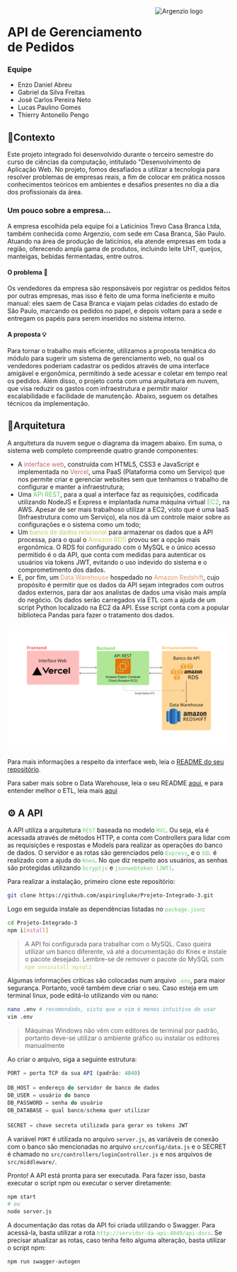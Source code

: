 <img width="170" height="100" align="right" style="float: right;" alt="Argenzio logo" src="https://www.argenzio.com.br/img/Logo_Argenzio.png">

# API de Gerenciamento de Pedidos
### Equipe
- Enzo Daniel Abreu
- Gabriel da Silva Freitas
- José Carlos Pereira Neto
- Lucas Paulino Gomes
- Thierry Antonello Pengo

## 💭Contexto
Este projeto integrado foi desenvolvido durante o terceiro semestre do curso de
ciências da computação, intitulado "Desenvolvimento de Aplicação Web.
No projeto, fomos desafiados a utilizar a tecnologia para resolver problemas
de empresas reais, a fim de colocar em prática nossos conhecimentos teóricos em
ambientes e desafios presentes no dia a dia dos profissionais da área.

### Um pouco sobre a empresa...
A empresa escolhida pela equipe foi a Laticínios Trevo Casa Branca Ltda, também
conhecida como Argenzio, com sede em Casa Branca, São Paulo. Atuando na área de
produção de laticínios, ela atende empresas em toda a região, oferecendo ampla 
gama de produtos, incluindo leite UHT, queijos, manteigas, bebidas fermentadas,
entre outros.

#### O problema 💢
Os vendedores da empresa são responsáveis por registrar os pedidos feitos por 
outras empresas, mas isso é feito de uma forma ineficiente e muito manual: eles
saem de Casa Branca e viajam pelas cidades do estado de São Paulo, marcando os
pedidos no papel, e depois voltam para a sede e entregam os papéis para serem 
inseridos no sistema interno.

#### A proposta 💡
Para tornar o trabalho mais eficiente, utilizamos a proposta temática do módulo
para sugerir um sistema de gerenciamento web, no qual os vendedores poderiam
cadastrar os pedidos através de uma interface amigável e ergonômica, permitindo
à sede acessar e coletar em tempo real os pedidos. Além disso, o projeto conta
com uma arquitetura em nuvem, que visa reduzir os gastos com infraestrutura e
permitir maior escalabilidade e facilidade de manutenção. Abaixo, seguem os detalhes técnicos da implementação.

## 🏯Arquitetura

A arquitetura da nuvem segue o diagrama da imagem abaixo. Em suma, o sistema web completo compreende quatro grande componentes:
- A <span style="color: rgb(200,100,100);">interface web</span>, construída com HTML5, CSS3 e JavaScript e implementada no <span style="color: rgb(200,100,100);">Vercel</span>, uma PaaS (Plataforma como um Serviço) que nos permite criar e gerenciar websites sem que tenhamos o trabalho de configurar e manter a infraestrutura;
- Uma <span style="color: rgb(100,200,100);">API REST</span>, para a qual a interface faz as requisições, codificada utilizando NodeJS e Express e implantada numa máquina virtual <span style="color: rgb(100,200,100);">EC2</span>, na AWS. Apesar de ser mais trabalhoso utilizar a EC2, visto que é uma IaaS (Infraestrutura como um Serviço), ela nos dá um controle maior sobre as configurações e o sistema como um todo;
- Um <span style="color: rgb(200,200,100);">banco de dados relacional</span> para armazenar os dados que a API processa, para o qual o <span style="color: rgb(200,200,100);">Amazon RDS</span> provou ser a opção mais ergonômica. O RDS foi configurado com o MySQL e o único acesso permitido é o da API, que conta com medidas para autenticar os usuários via tokens JWT, evitando o uso indevido do sistema e o comprometimento dos dados.
- E, por fim, um <span style="color: rgb(230,150,100);">Data Warehouse</span> hospedado no <span style="color: rgb(230,150,100);">Amazon Redshift</span>, cujo propósito é permitir que os dados da API sejam integrados com outros dados externos, para dar aos analistas de dados uma visão mais ampla do negócio. Os dados serão carregados via ETL com a ajuda de um script Python localizado na EC2 da API. Esse script conta com a popular biblioteca Pandas para fazer o tratamento dos dados.

![Imagem](./readme_images/arq_nuvem.png)

Para mais informações a respeito da interface web, leia o [README do seu repositório](https://github.com/aspiringluke/frontend-api).

Para saber mais sobre o Data Warehouse, leia o seu README [aqui](./ETL/Modelagem/README.md), e para entender melhor o ETL, leia mais [aqui](./ETL/README.md)

## ⚙ A API

A API utiliza a arquitetura <code style="color:rgb(100,200,100);">REST</code> baseada no modelo <code style="color:rgb(100,200,100);">MVC</code>. Ou seja, ela é acessada através de métodos HTTP, e conta com Controllers para lidar com as requisições e respostas e Models para realizar as operações do banco de dados. O servidor e as rotas são gerenciados pelo <code style="color:rgb(100,200,100);">Express</code>, e o <code style="color:rgb(100,200,100);">SQL</code> é realizado com a ajuda do <code style="color:rgb(100,200,100);">Knex</code>. No que diz respeito aos usuários, as senhas são protegidas utilizando <code style="color:rgb(100,200,100);">bcryptjs</code> e <code style="color:rgb(100,200,100);">jsonwebtoken (JWT)</code>.

Para realizar a instalação, primeiro clone este repositório:
```sh
git clone https://github.com/aspiringluke/Projeto-Integrado-3.git
```

Logo em seguida instale as dependências listadas no <code style="color:rgb(100,200,100);">package.json</code>:
```sh
cd Projeto-Integrado-3
npm i[nstall]
```

> A API foi configurada para trabalhar com o MySQL. Caso queira utilizar um banco diferente, vá até a documentação do Knex e instale o pacote desejado. Lembre-se de remover o pacote do MySQL com <br> <code style="color:rgb(200,200,100);">npm unninstall mysql2</code>

Algumas informações críticas são colocadas num arquivo <code style="color:rgb(100,200,100);">.env</code>, para maior segurança. Portanto, você também deve criar o seu. Caso esteja em um terminal linux, pode editá-lo utilizando vim ou nano:
```sh
nano .env # recomendado, visto que o vim é menos intuitivo de usar
vim .env
```
> Máquinas Windows não vêm com editores de terminal por padrão, portanto deve-se utilizar o ambiente gráfico ou instalar os editores manualmente

Ao criar o arquivo, siga a seguinte estrutura:
```js
PORT = porta TCP da sua API (padrão: 4040)

DB_HOST = endereço do servidor de banco de dados
DB_USER = usuário do banco
DB_PASSWORD = senha do usuário
DB_DATABASE = qual banco/schema quer utilizar

SECRET = chave secreta utilizada para gerar os tokens JWT
```

A variável `PORT` é utilizada no arquivo `server.js`, as variáveis de conexão com o banco são mencionadas no arquivo `src/config/data.js` e o SECRET é chamado no `src/controllers/loginController.js` e nos arquivos de `src/middleware/`.

Pronto! A API está pronta para ser executada. Para fazer isso, basta executar o script npm ou executar o server diretamente:
```sh
npm start
# ou
node server.js
```

A documentação das rotas da API foi criada utilizando o Swagger. Para acessá-la, basta utilizar a rota <code style="color:rgb(100,200,100);">http://servidor-da-api:4040/api-docs</code>. Se precisar atualizar as rotas, caso tenha feito alguma alteração, basta utilizar o script npm:
```sh
npm run swagger-autogen
```
